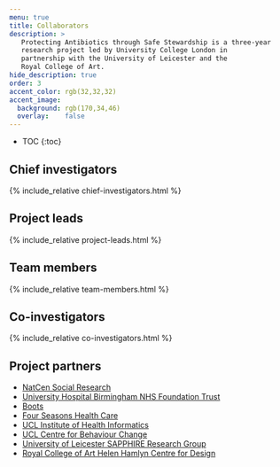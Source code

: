```yaml
---
menu: true
title: Collaborators
description: > 
   Protecting Antibiotics through Safe Stewardship is a three-year
   research project led by University College London in 
   partnership with the University of Leicester and the 
   Royal College of Art.
hide_description: true
order: 3
accent_color: rgb(32,32,32)
accent_image:
  background: rgb(170,34,46)
  overlay:    false
---
```


* TOC
{:toc}


## Chief investigators
{% include_relative chief-investigators.html %}

## Project leads
{% include_relative project-leads.html %}

## Team members
{% include_relative team-members.html %}

## Co-investigators
{% include_relative co-investigators.html %}

## Project partners

* [NatCen Social Research](http://natcen.ac.uk/)
* [University Hospital Birmingham NHS Foundation Trust](https://www.uhb.nhs.uk/)
* [Boots](https://www.boots-uk.com/)
* [Four Seasons Health Care](https://www.fshc.co.uk/)
* [UCL Institute of Health Informatics](https://www.ucl.ac.uk/health-informatics/)
* [UCL Centre for Behaviour Change](https://www.ucl.ac.uk/behaviour-change/)
* [University of Leicester SAPPHIRE Research Group](https://www2.le.ac.uk/departments/health-sciences/research/soc-sci)
* [Royal College of Art Helen Hamlyn Centre for Design](https://www.rca.ac.uk/research-innovation/research-centres/helen-hamlyn-centre/)

<script defer="defer" src="/assets/js/hide_details.js"></script>